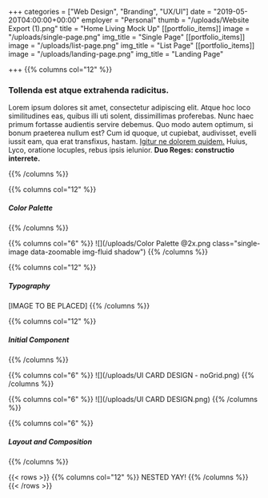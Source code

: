 +++
categories = ["Web Design", "Branding", "UX/UI"]
date = "2019-05-20T04:00:00+00:00"
employer = "Personal"
thumb = "/uploads/Website Export (1).png"
title = "Home Living Mock Up"
[[portfolio_items]]
image = "/uploads/single-page.png"
img_title = "Single Page"
[[portfolio_items]]
image = "/uploads/list-page.png"
img_title = "List Page"
[[portfolio_items]]
image = "/uploads/landing-page.png"
img_title = "Landing Page"

+++
{{% columns col="12" %}}

### Tollenda est atque extrahenda radicitus.

Lorem ipsum dolores sit amet, consectetur adipiscing elit. Atque hoc loco similitudines eas, quibus illi uti solent, dissimillimas proferebas. Nunc haec primum fortasse audientis servire debemus. Quo modo autem optimum, si bonum praeterea nullum est? Cum id quoque, ut cupiebat, audivisset, evelli iussit eam, qua erat transfixus, hastam. [Igitur ne dolorem quidem.](http://loripsum.net/) Huius, Lyco, oratione locuples, rebus ipsis ielunior. **Duo Reges: constructio interrete.**

{{% /columns %}}

{{% columns col="12" %}}

##### Color Palette

{{% /columns %}}

{{% columns col="6" %}}
![](/uploads/Color Palette @2x.png class="single-image data-zoomable img-fluid shadow")
{{% /columns %}}

{{% columns col="12" %}}

##### Typography

\[IMAGE TO BE PLACED\]
{{% /columns %}}

{{% columns col="12" %}}

##### Initial Component

{{% /columns %}}

{{% columns col="6" %}}
![](/uploads/UI CARD DESIGN - noGrid.png)
{{% /columns %}}

{{% columns col="6" %}}
![](/uploads/UI CARD DESIGN.png)
{{% /columns %}}

{{% columns col="6" %}}
##### Layout and Composition
{{% /columns %}}

{{< rows >}}
{{% columns col="12" %}}
NESTED YAY!
{{% /columns %}}
{{< /rows >}}


